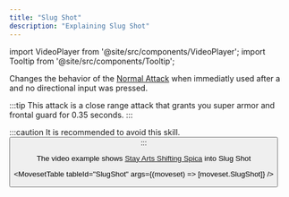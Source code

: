 ```yaml
---
title: "Slug Shot"
description: "Explaining Slug Shot"
---
```


import VideoPlayer from '@site/src/components/VideoPlayer';
import Tooltip from '@site/src/components/Tooltip';

Changes the behavior of the [Normal Attack](/moveset/normal-attack) when immediatly used after a <Tooltip term="PA" /> and no directional input was pressed.

:::tip
This attack is a close range attack that grants you super armor and frontal guard for 0.35 seconds.
:::

:::caution
It is recommended to avoid this skill. 
<Button label="Read More" variant="secondary" link="/breakdown#slugshot" />
:::

The video example shows [Stay Arts Shifting Spica](/moveset/photon-arts#sss) into Slug Shot

<VideoPlayer src="/PA/SlugShot.webm" />

<MovesetTable tableId="SlugShot" args={(moveset) => [moveset.SlugShot]} />